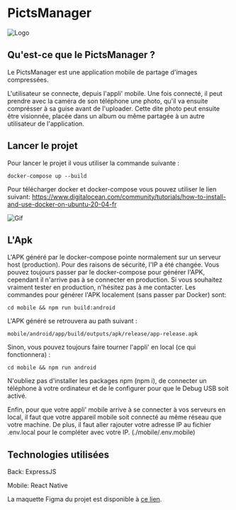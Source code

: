 # PictsManager

![Logo](https://media.discordapp.net/attachments/1104395130045222933/1104395374191456437/kmeans_output.png)

## Qu'est-ce que le PictsManager ?

<p>
Le PictsManager est une application mobile de partage d'images compressées.

L'utilisateur se connecte, depuis l'appli' mobile.
Une fois connecté, il peut prendre avec la caméra de son téléphone une photo, qu'il va ensuite comprésser à sa guise avant de l'uploader.
Cette dite photo peut ensuite être visionnée, placée dans un album ou même partagée à un autre utilisateur de l'application.
</p>



## Lancer le projet

<p>
Pour lancer le projet il vous utiliser la commande suivante :

```
docker-compose up --build
```

Pour télécharger docker et docker-compose vous pouvez utiliser le lien suivant:
https://www.digitalocean.com/community/tutorials/how-to-install-and-use-docker-on-ubuntu-20-04-fr
</p>

![Gif](https://cdn.discordapp.com/attachments/959024608688885791/994694932344357114/ezgif-3-37f5501a5c.gif)

## L'Apk

<p>
L'APK généré par le docker-compose pointe normalement sur un serveur host (production). Pour des raisons de sécurité, l'IP a été changée. Vous pouvez toujours passer par le docker-compose pour générer l'APK, cependant il n'arrive pas à se connecter en production. Si vous souhaitez vraiment tester en production, n'hésitez pas à me contacter.
Les commandes pour générer l'APK localement (sans passer par Docker) sont:

```
cd mobile && npm run build:android
```

L'APK généré se retrouvera au path suivant :

```
mobile/android/app/build/outputs/apk/release/app-release.apk
```

Sinon, vous pouvez toujours faire tourner l'appli' en local (ce qui fonctionnera) :

```
cd mobile && npm run android
```

N'oubliez pas d'installer les packages npm (npm i), de connecter un téléphone à votre ordinateur et de le configurer pour que le Debug USB soit activé.

Enfin, pour que votre appli' mobile arrive à se connecter à vos serveurs en local, il faut que votre appareil mobile soit connecté au même réseau que votre machine. De plus, il faut aller rajouter votre adresse IP au fichier .env.local pour le compléter avec votre IP. (./mobile/.env.mobile)

</p>

## Technologies utilisées

Back: ExpressJS

Mobile: React Native

La maquette Figma du projet est disponible à [ce lien](https://www.figma.com/file/ZDPlISu98vP9mffcNX090x/PictsManager-App?node-id=224%3A1872).
